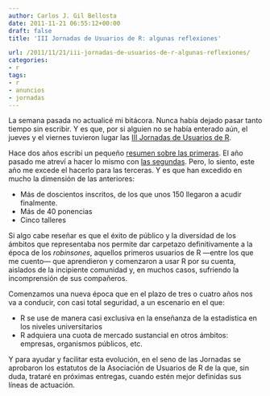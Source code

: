 ```yaml
---
author: Carlos J. Gil Bellosta
date: 2011-11-21 06:55:12+00:00
draft: false
title: 'III Jornadas de Usuarios de R: algunas reflexiones'

url: /2011/11/21/iii-jornadas-de-usuarios-de-r-algunas-reflexiones/
categories:
- r
tags:
- r
- anuncios
- jornadas
---
```


La semana pasada no actualicé mi bitácora. Nunca había dejado pasar tanto tiempo sin escribir. Y es que, por si alguien no se había enterado aún, el jueves y el viernes tuvieron lugar las [III Jornadas de Usuarios de R](http://usar.org.es/).

Hace dos años escribí un pequeño [resumen sobre las primeras](http://analisisydecision.es/noticias-del-congreso-de-usuarios-de-r/). El año pasado me atreví a hacer lo mismo con [las segundas](http://www.datanalytics.com/blog/2010/12/29/noticia-de-las-ii-jornadas-de-usuarios-de-r/). Pero, lo siento, este año me excede el hacerlo para las terceras. Y es que han excedido en mucho la dimensión de las anteriores:



* Más de doscientos inscritos, de los que unos 150 llegaron a acudir finalmente.
* Más de 40 ponencias
* Cinco talleres

Si algo cabe reseñar es que el éxito de público y la diversidad de los ámbitos que representaba nos permite dar carpetazo definitivamente a la época de los _robinsones_, aquellos primeros usuarios de R —entre los que me cuento— que aprendieron y comenzaron a usar R por su cuenta, aislados de la incipiente comunidad y, en muchos casos, sufriendo la incomprensión de sus compañeros.

Comenzamos una nueva época que en el plazo de tres o cuatro años nos va a conducir, con casi total seguridad, a un escenario en el que:



* R se use de manera casi exclusiva en la enseñanza de la estadística en los niveles universitarios
* R adquiera una cuota de mercado sustancial en otros ámbitos: empresas, organismos públicos, etc.

Y para ayudar y facilitar esta evolución, en el seno de las Jornadas se aprobaron los estatutos de la Asociación de Usuarios de R de la que, sin duda, trataré en próximas entregas, cuando estén mejor definidas sus líneas de actuación.
